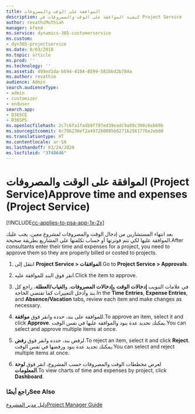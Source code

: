 ```yaml
---
title: الموافقة على الوقت والمصروفات
description: كيفية الموافقة على الوقت والمصروفات في Project Service
author: revathiMuthiah
manager: kfend
ms.service: dynamics-365-customerservice
ms.custom:
- dyn365-projectservice
ms.date: 8/03/2018
ms.topic: article
ms.prod: ''
ms.technology: ''
ms.assetid: 499ed1da-bb94-4184-8599-581bbd2b784a
ms.author: revathim
audience: Admin
search.audienceType:
- admin
- customizer
- enduser
search.app:
- D365CE
- D365PS
ms.openlocfilehash: 2c7c6fa1fadb9f797ed39eadc9a89c306c6eb60b
ms.sourcegitcommit: 8c786230ef2a497280885b827162561776e2eb00
ms.translationtype: HT
ms.contentlocale: ar-SA
ms.lasthandoff: 03/24/2020
ms.locfileid: "3748646"
---
```

# <a name="approve-time-and-expenses-project-service"></a><span data-ttu-id="be59f-103">الموافقة على الوقت والمصروفات (Project Service)</span><span class="sxs-lookup"><span data-stu-id="be59f-103">Approve time and expenses (Project Service)</span></span>

[!INCLUDE[cc-applies-to-psa-app-1x-2x](../includes/cc-applies-to-psa-app-1x-2x.md)]

<span data-ttu-id="be59f-104">بعد انتهاء المستشارين من إدخال الوقت والمصروفات لمشروع معين، يجب عليك الموافقة عليها لكي تتم فوترتها أو حساب تكلفتها على المشاريع بطريقة صحيحة.</span><span class="sxs-lookup"><span data-stu-id="be59f-104">After consultants enter their time and expenses for a project, you need to approve them so they are properly billed or costed to projects.</span></span>  
  
1.  <span data-ttu-id="be59f-105">انتقل إلى **Project Service > الموافقات**.</span><span class="sxs-lookup"><span data-stu-id="be59f-105">Go to **Project Service > Approvals**.</span></span>  
  
2.  <span data-ttu-id="be59f-106">انقر فوق البند للموافقة عليه.</span><span class="sxs-lookup"><span data-stu-id="be59f-106">Click the item to approve.</span></span>  
  
3.  <span data-ttu-id="be59f-107">في علامات التبويب **إدخالات الوقت** و**إدخالات المصروفات‬**، و**الغياب/العطلة‬**، راجع كل بند وأدخل التغييرات كما تقتضي الحاجة.</span><span class="sxs-lookup"><span data-stu-id="be59f-107">In the **Time Entries**, **Expense Entries**, and **Absence/Vacation** tabs, review each item and make changes as necessary.</span></span>  
  
4.  <span data-ttu-id="be59f-108">للموافقة على بند، حدده وانقر فوق **موافقة‬**.</span><span class="sxs-lookup"><span data-stu-id="be59f-108">To approve an item, select it and click **Approve**.</span></span> <span data-ttu-id="be59f-109">يمكنك تحديد عدة بنود والموافقة عليها في نفس الوقت.</span><span class="sxs-lookup"><span data-stu-id="be59f-109">You can select and approve multiple items at once.</span></span>  
  
5.  <span data-ttu-id="be59f-110">لرفض بند، حدده وانقر فوق **رفض‬**.</span><span class="sxs-lookup"><span data-stu-id="be59f-110">To reject an item, select it and click **Reject**.</span></span> <span data-ttu-id="be59f-111">يمكنك تحديد عدة بنود ورفضها في نفس الوقت.</span><span class="sxs-lookup"><span data-stu-id="be59f-111">You can select and reject multiple items at once.</span></span>  
  
6.  <span data-ttu-id="be59f-112">لعرض مخططات الوقت والمصروفات حسب المشروع، انقر فوق **لوحة المعلومات**.</span><span class="sxs-lookup"><span data-stu-id="be59f-112">To view charts of time and expenses by project, click **Dashboard**.</span></span>  
  
### <a name="see-also"></a><span data-ttu-id="be59f-113">راجع أيضًا</span><span class="sxs-lookup"><span data-stu-id="be59f-113">See Also</span></span>  
 [<span data-ttu-id="be59f-114">دليل مدير المشروع</span><span class="sxs-lookup"><span data-stu-id="be59f-114">Project Manager Guide</span></span>](../project-service/project-manager-guide.md)
